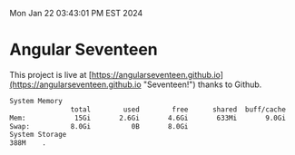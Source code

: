 Mon Jan 22 03:43:01 PM EST 2024

# Angular Seventeen


This project is live at [https://angularseventeen.github.io](https://angularseventeen.github.io "Seventeen!") thanks to Github.

```bash
System Memory
               total        used        free      shared  buff/cache   available
Mem:            15Gi       2.6Gi       4.6Gi       633Mi       9.0Gi        12Gi
Swap:          8.0Gi          0B       8.0Gi
System Storage
388M	.
```
